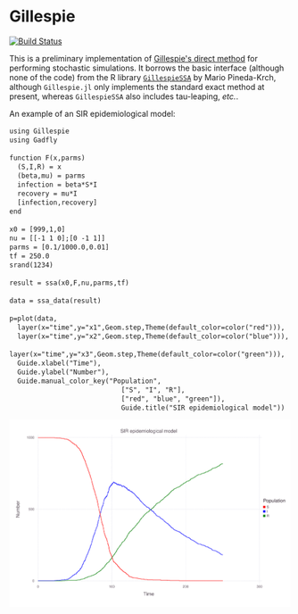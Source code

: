 # Gillespie

[![Build Status](https://travis-ci.org/sdwfrost/Gillespie.jl.svg?branch=master)](https://travis-ci.org/sdwfrost/Gillespie.jl)

This is a preliminary implementation of [Gillespie's direct method](http://en.wikipedia.org/wiki/Gillespie_algorithm) for performing stochastic simulations. It borrows the basic interface (although none of the code) from the R library [`GillespieSSA`](http://www.jstatsoft.org/v25/i12/paper) by Mario Pineda-Krch, although `Gillespie.jl` only implements the standard exact method at present, whereas `GillespieSSA` also includes tau-leaping, *etc.*.

An example of an SIR epidemiological model:

```
using Gillespie
using Gadfly

function F(x,parms)
  (S,I,R) = x
  (beta,mu) = parms
  infection = beta*S*I
  recovery = mu*I
  [infection,recovery]
end

x0 = [999,1,0]
nu = [[-1 1 0];[0 -1 1]]
parms = [0.1/1000.0,0.01]
tf = 250.0
srand(1234)

result = ssa(x0,F,nu,parms,tf)

data = ssa_data(result)

p=plot(data,
  layer(x="time",y="x1",Geom.step,Theme(default_color=color("red"))),
  layer(x="time",y="x2",Geom.step,Theme(default_color=color("blue"))),
  layer(x="time",y="x3",Geom.step,Theme(default_color=color("green"))),
  Guide.xlabel("Time"),
  Guide.ylabel("Number"),
  Guide.manual_color_key("Population",
                            ["S", "I", "R"],
                            ["red", "blue", "green"]),
							Guide.title("SIR epidemiological model"))
```

![](sir.svg)

